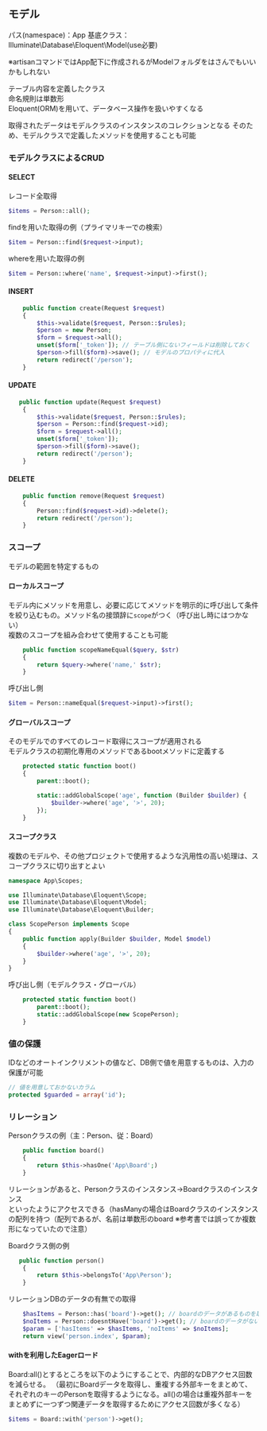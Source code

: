## モデル
パス(namespace)：App
基底クラス：Illuminate\Database\Eloquent\Model(use必要)

※artisanコマンドではApp配下に作成されるがModelフォルダをはさんでもいいかもしれない

テーブル内容を定義したクラス  
命名規則は単数形  
Eloquent(ORM)を用いて、データベース操作を扱いやすくなる

取得されたデータはモデルクラスのインスタンスのコレクションとなる
そのため、モデルクラスで定義したメソッドを使用することも可能

### モデルクラスによるCRUD

#### SELECT
レコード全取得
```php
$items = Person::all();
```

findを用いた取得の例（プライマリキーでの検索）
```php
$item = Person::find($request->input);
```

whereを用いた取得の例
```php
$item = Person::where('name', $request->input)->first();
```

#### INSERT
```php
    public function create(Request $request)
    {
        $this->validate($request, Person::$rules);
        $person = new Person;
        $form = $request->all();
        unset($form['_token']); // テーブル側にないフィールドは削除しておく
        $person->fill($form)->save(); // モデルのプロパティに代入
        return redirect('/person');
    }
```

#### UPDATE
```php
   public function update(Request $request)
    {
        $this->validate($request, Person::$rules);
        $person = Person::find($request->id);
        $form = $request->all();
        unset($form['_token']);
        $person->fill($form)->save();
        return redirect('/person');
    }
```

#### DELETE
```php
    public function remove(Request $request)
    {
        Person::find($request->id)->delete();
        return redirect('/person');
    }
```

### スコープ  
モデルの範囲を特定するもの

#### ローカルスコープ  
モデル内にメソッドを用意し、必要に応じてメソッドを明示的に呼び出して条件を絞り込むもの。メソッド名の接頭辞に`scope`がつく（呼び出し時にはつかない）  
複数のスコープを組み合わせて使用することも可能

```php
    public function scopeNameEqual($query, $str)
    {
        return $query->where('name,' $str);
    }
```
呼び出し側
```php
$item = Person::nameEqual($request->input)->first();
```

#### グローバルスコープ
そのモデルでのすべてのレコード取得にスコープが適用される  
モデルクラスの初期化専用のメソッドであるbootメソッドに定義する
```php
    protected static function boot()
    {
        parent::boot();

        static::addGlobalScope('age', function (Builder $builder) {
            $builder->where('age', '>', 20);
        });
    }
```

#### スコープクラス
複数のモデルや、その他プロジェクトで使用するような汎用性の高い処理は、スコープクラスに切り出すとよい
```php
namespace App\Scopes;

use Illuminate\Database\Eloquent\Scope;
use Illuminate\Database\Eloquent\Model;
use Illuminate\Database\Eloquent\Builder;

class ScopePerson implements Scope
{
    public function apply(Builder $builder, Model $model)
    {
        $builder->where('age', '>', 20);
    }
}
```

呼び出し側（モデルクラス・グローバル）
```php
    protected static function boot()
        parent::boot();
        static::addGlobalScope(new ScopePerson);
    }
```

### 値の保護
IDなどのオートインクリメントの値など、DB側で値を用意するものは、入力の保護が可能
```php
// 値を用意しておかないカラム
protected $guarded = array('id');
```

### リレーション
Personクラスの例（主：Person、従：Board）
```php
    public function board()
    {
        return $this->hasOne('App\Board';)
    }
```
リレーションがあると、Personクラスのインスタンス→Boardクラスのインスタンス  
といったようにアクセスできる（hasManyの場合はBoardクラスのインスタンスの配列を持つ（配列であるが、名前は単数形のboard ※参考書では誤ってか複数形になっていたので注意）

Boardクラス側の例
```php
   public function person()
    {
        return $this->belongsTo('App\Person');
    }
```

リレーションDBのデータの有無での取得
```php
    $hasItems = Person::has('board')->get(); // boardのデータがあるものを取得
    $noItems = Person::doesntHave('board')->get(); // boardのデータがないものを取得
    $param = ['hasItems' => $hasItems, 'noItems' => $noItems];
    return view('person.index', $param);
```

#### withを利用したEagerロード
Board:all()とするところを以下のようにすることで、内部的なDBアクセス回数を減らせる。
（最初にBoardデータを取得し、重複する外部キーをまとめて、それぞれのキーのPersonを取得するようになる。all()の場合は重複外部キーをまとめずに一つずつ関連データを取得するためにアクセス回数が多くなる）
```php
$items = Board::with('person')->get();
```
